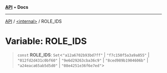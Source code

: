 [**API**](../../README.md) • **Docs**

***

[API](../../README.md) / [\<internal\>](../README.md) / ROLE\_IDS

# Variable: ROLE\_IDS

> `const` **ROLE\_IDS**: `Set`\<`"a12a6702b93bd7ff"` \| `"f7c150f5a3a9a855"` \| `"012fd2d431c0bf60"` \| `"9e6d29263cba36c9"` \| `"8ced989b1904606b"` \| `"a24eaca65ab5d5d0"` \| `"08e4251e36f6e7ed"`\>
